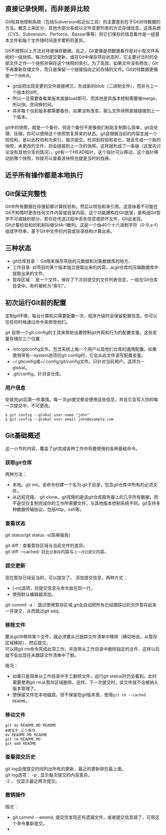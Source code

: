 ## 直接记录快照，而非差异比较   
Git和其他控制系统（包括Subversion和近似工具）的主要差别在于Git对待数据的方法。概念上来区分，其他大部分系统以文件变更列表的方式存储信息。这类系统（CVS，Subversion、Perforce、Bazaar等等）将它们保存的信息看作是一组基本文件和每个文件随时间逐步累积的差异。  

Git不按照以上方法对待或保存数据。反之，Git更像是把数据看作是对小型文件系统的一组快照。每次你提交更新，或在Git中保存项目状态时，它主要对当时的全部文件之作一个快照并保存这个快照的索引。为了高效，如果文件没有修改，Git不再重新存储文件，而只是保留一个链接指向之前存储的文件。Git对待数据更像是一个`快照流`。   

>  
- git会把出现变更的文件直接拷贝，形成新的blob（二进制文件），而非与上一个版本的diff。   
- 所以一旦需要查看某版本直接load即可，而其他差异版本控制需要做merge，所以快。空间换时间。     
- 并非每个当前版本都需要备份，如果没有改变，那么文件快照直接链接到上一个版本。  
>  
git中的快照，就是一个备份，但这个备份不是像我们粘贴复制那么简单，git会处理、压缩，你可以使用这个快照恢复原来的状态。git会根据当前的内容生成一个校验和，是以此校验和为索引。每次提交，检测到校验和变化，就会生成一个新的快照，未更改的文件，则会链接到上一次的快照。这样就形成了一条链（这里先讨论没有其他分支的情况），git有一个HEAD指针，这个指针可以移动，这个指针移动到哪个快照，你就可以查看该快照也就是当时的找泰。  

## 近乎所有操作都是本地执行   

## Git保证完整性   
Git中所有数据在存储前都计算校验和，然后以校验和来引用。这意味着不可能在Git不知情时更改任何文件内容或目录内容。这个功能建构在Git底层，是构成Git哲学不可或缺的部分。若你在传送过程中丢失信息或损坏文件，GIt会发现。  
GIt计算校验和的机制叫做SHA-1散列。这是一个由40个十六进制字符（0-9,a-f）组成字符串，基于Git中文件的内容或目录结构计算出来。  


## 三种状态   
- git仓库目录： Git用来保存项目的元数据和对象数据库的地方。     
- 工作目录: 对项目的某个版本独立提取出来的内容，从git仓库的压缩数据库中提取出来的文件。   
- 暂存区域： 是一个文件，保存了下次将提交的文件列表信息，一般在Git仓库目录中。有时被称为“索引”。   

## 初次运行Git前的配置   
定制git环境，每台计算机只需要配置一次，程序升级时会保留配置信息。你可以在任何时候通过命令来修改他们。  

git 自带一个git config的工具来帮助设置控制git外观和行为的配置变量。这些变量存储在三个位置：   
- /etc/gitconfig文件。包含系统上每一个用户以及他们仓库的通用配置。如果使用带有--system选项的git config时，它会从此文件读写配置变量。      
- ~/.gitconfig或~/.config/git/config文件。只针对当前用户。选项为--global。   
- .git/config。针对该仓库。   

### 用户信息   
安装完git后第一件事情。每一次git提交都会使用这些信息，并且它会写入你的每一次提交中，不可更改。
```
$ git config --global user.name "john"
$ git config --global user.email john@example.com
```


## Git基础概述  
这一小节的内容，覆盖了git完成各种工作中将要使用的各种基础命令。   

### 获取git仓库  
两种方法：  
- 本地。git init。该命令创建一个名为.git子目录，包含git仓库中所有的必须文件。  
- 从远程克隆。 git clone。git克隆的是该git仓库服务器上的几乎所有数据，而不是仅仅复制完成你的工作所需要文件，与其他版本控制系统不同。git支持多种数据传输协议，包括http，ssh等。   

### 查看状态  
git status/git status -s(简单报告)   

git diff：查看暂存区域与当前文件的差异。   
git diff --cached: 对比`已暂存`内容与`上一次已提交`内容。  

### 提交更新  
现在暂存已经妥当的，可以提交了。
添加提交信息，两种方式：
- [-m]选项，将提交信息与命令放在同一行。  
- 使用默认编辑器添加。   


git commit -a： 跳过使用暂存区域,git会自动把所有已经跟踪过的文件暂存起来一并提交，从而跳过git add。

### 移除文件    
要从git中移除某个文件，就必须要从已跟踪文件清单中移除（确切地说，从暂存区域移除），然后提交。  
可以用git rm命令完成此项工作，并连带从工作目录中删除指定的文件，这样以后就不会出现在未跟踪文件清单中了额。   

情况：
- 如果只是简单从工作目录中手工删除文件，运行git status时仍会看到。此时需要使用git rm从暂存区域删除。这样，下一次提交时，该文件就不会被纳入版本管理了。   
- 想保留文件在本地磁盘，但不保留在git版本里。使用`git rm --cached README`。  

### 移动文件   
```
git mv README.MD README
#相当于 三个命令
mv README.MD README
git rm README.MD
git add README
```

### 查看提交历史   
git log会按提交时间列出所有的更新，最近的更新排在最上面。   
git log选项：
-p , 显示每次提交的内容差异。  
-2 ， 仅显示最近两次提交。  


### 撤销操作  
情况：  
- git commit --amend, 提交完发现还有遗漏文件，或者提交信息错了，可用这个命令重新提交。  
- 
